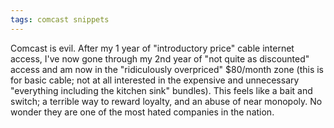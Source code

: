 ```yaml
---
tags: comcast snippets
---
```


Comcast is evil. After my 1 year of "introductory price" cable internet access, I've now gone through my 2nd year of "not quite as discounted" access and am now in the "ridiculously overpriced" $80/month zone (this is for basic cable; not at all interested in the expensive and unnecessary "everything including the kitchen sink" bundles). This feels like a bait and switch; a terrible way to reward loyalty, and an abuse of near monopoly. No wonder they are one of the most hated companies in the nation.
